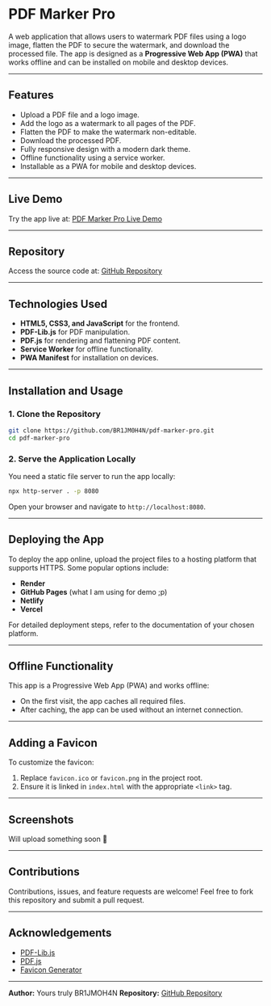# PDF Marker Pro

A web application that allows users to watermark PDF files using a logo image, flatten the PDF to secure the watermark, and download the processed file. The app is designed as a **Progressive Web App (PWA)** that works offline and can be installed on mobile and desktop devices.

---

## Features

- Upload a PDF file and a logo image.
- Add the logo as a watermark to all pages of the PDF.
- Flatten the PDF to make the watermark non-editable.
- Download the processed PDF.
- Fully responsive design with a modern dark theme.
- Offline functionality using a service worker.
- Installable as a PWA for mobile and desktop devices.

---

## Live Demo

Try the app live at: [PDF Marker Pro Live Demo](https://br1jm0h4n.github.io/pdf-marker-pro/)

---

## Repository

Access the source code at: [GitHub Repository](https://github.com/BR1JM0H4N/pdf-marker-pro.git)

---

## Technologies Used

- **HTML5, CSS3, and JavaScript** for the frontend.
- **PDF-Lib.js** for PDF manipulation.
- **PDF.js** for rendering and flattening PDF content.
- **Service Worker** for offline functionality.
- **PWA Manifest** for installation on devices.

---

## Installation and Usage

### 1. Clone the Repository
```bash
git clone https://github.com/BR1JM0H4N/pdf-marker-pro.git
cd pdf-marker-pro
```

### 2. Serve the Application Locally
You need a static file server to run the app locally:
```bash
npx http-server . -p 8080
```

Open your browser and navigate to `http://localhost:8080`.

---

## Deploying the App

To deploy the app online, upload the project files to a hosting platform that supports HTTPS. Some popular options include:
- **Render**
- **GitHub Pages** (what I am using for demo ;p)
- **Netlify**
- **Vercel**

For detailed deployment steps, refer to the documentation of your chosen platform.

---

## Offline Functionality

This app is a Progressive Web App (PWA) and works offline:
- On the first visit, the app caches all required files.
- After caching, the app can be used without an internet connection.

---

## Adding a Favicon

To customize the favicon:
1. Replace `favicon.ico` or `favicon.png` in the project root.
2. Ensure it is linked in `index.html` with the appropriate `<link>` tag.

---

## Screenshots
Will upload something soon 🙂

---

## Contributions

Contributions, issues, and feature requests are welcome! Feel free to fork this repository and submit a pull request.

---

## Acknowledgements

- [PDF-Lib.js](https://pdf-lib.js.org/)
- [PDF.js](https://mozilla.github.io/pdf.js/)
- [Favicon Generator](https://favicon.io/)

---

**Author:** Yours truly BR1JMOH4N
**Repository:** [GitHub Repository](https://github.com/BR1JM0H4N/pdf-marker-pro.git)
```
